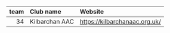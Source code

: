 |   team | Club name      | Website                       |
|-------:|:---------------|:------------------------------|
|     34 | Kilbarchan AAC | https://kilbarchanaac.org.uk/ |